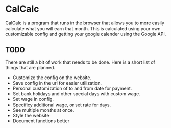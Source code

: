 # CalCalc

CalCalc is a program that runs in the browser that allows you to more easily calculate what you will earn that month.
This is calculated using your own customizable config and getting your google calender using the Google API.

## TODO

There are still a bit of work that needs to be done. Here is a short list of things that are planned.
* Customize the config on the website.
* Save config in the url for easier utilization.
* Personal customization of to and from date for payment.
* Set bank holidays and other special days with custom wage.
* Set wage in config.
* Specificy additional wage, or set rate for days.
* See multiple months at once.
* Style the website
* Document functions better
